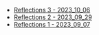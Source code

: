 - [Reflections 3 - 2023_10_06](https://github.com/Videon/secretsonline/blob/main/reflections/Reflections%2003.md)
- [Reflections 2 - 2023_09_29](https://github.com/Videon/secretsonline/blob/main/reflections/Reflections%2002.md)
- [Reflections 1 - 2023_09_07](https://github.com/Videon/secretsonline/blob/main/reflections/Reflections%2001.md)
  
